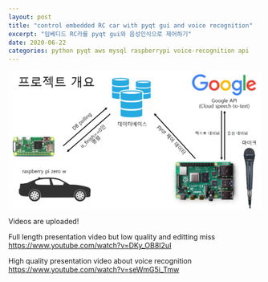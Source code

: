 ```yaml
---
layout: post
title: "control embedded RC car with pyqt gui and voice recognition"
excerpt: "임베디드 RC카를 pyqt gui와 음성인식으로 제어하기"
date: 2020-06-22
categories: python pyqt aws mysql raspberrypi voice-recognition api
---
```


 
![preview](/picture/2020-06-22-1.jpg)



Videos are uploaded!

Full length presentation video but low quality and editting miss
<https://www.youtube.com/watch?v=DKy_OB8I2uI>

High quality presentation video about voice recognition
<https://www.youtube.com/watch?v=seWmG5i_Tmw>
